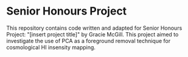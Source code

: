 # Senior Honours Project

This repository contains code written and adapted for Senior Honours Project: "[insert project title]" by Gracie McGill. 
This project aimed to investigate the use of PCA as a foreground removal technique for cosmological HI insensity mapping. <br/>



